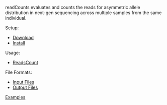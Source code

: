 
readCounts evaluates and counts the reads for asymmetric allele distribution in
next-gen sequencing across multiple samples from the same individual.

Setup:
* [Download](https://github.com/HorvathLab/NGS/releases/)
* [Install](docs/Installation.md)

Usage:
* [ReadsCount](docs/Usage.md)

File Formats:
* [Input Files](docs/InputFiles.md)
* [Output Files](docs/OutputFiles.md)

[Examples](docs/Examples.md)
